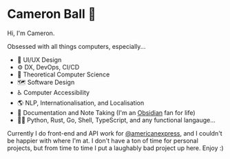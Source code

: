 # Cameron Ball 👋

Hi, I'm Cameron.

Obsessed with all things computers, especially...

- 🎨 UI/UX Design
- ⚙️ DX, DevOps, CI/CD
- 🔭 Theoretical Computer Science
- 🗺️ Software Design
- ♿️ Computer Accessibility
- 🌎 NLP, Internationalisation, and Localisation
- 📝 Documentation and Note Taking (I'm an [Obsidian](https://obsidian.md) fan for life)
- 👨‍💻 Python, Rust, Go, Shell, TypeScript, and any functional langauge...

Currently I do front-end and API work for [@americanexpress](https://github.com/americanexpress), and I couldn't be happier with where I'm at. I don't have a ton of time for personal projects, but from time to time I put a laughably bad project up here. Enjoy :)
